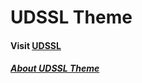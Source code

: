 # UDSSL Theme

#### Visit [UDSSL](http://udssl.com)

##### [About UDSSL Theme](http://udssl.com/udssl-theme/)
